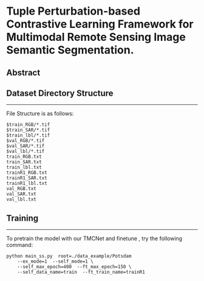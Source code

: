 # Tuple Perturbation-based Contrastive Learning Framework for Multimodal Remote Sensing Image Semantic Segmentation.
## Abstract




## Dataset Directory Structure
-------
File Structure is as follows:   

    $train_RGB/*.tif     
    $train_SAR/*.tif     
    $train_lbl/*.tif     
    $val_RGB/*.tif 
    $val_SAR/*.tif
    $val_lbl/*.tif    
    train_RGB.txt
    train_SAR.txt    
    train_lbl.txt    
    trainR1_RGB.txt
    trainR1_SAR.txt    
    trainR1_lbl.txt       
    val_RGB.txt
    val_SAR.txt    
    val_lbl.txt
    
## Training
-------         
To pretrain the model with our TMCNet and finetune , try the following command:      
```
python main_ss.py  root=./data_example/Potsdam
    --ex_mode=1  --self_mode=1 \  
    --self_max_epoch=400  --ft_max_epoch=150 \
    --self_data_name=train  --ft_train_name=trainR1
```   
    
